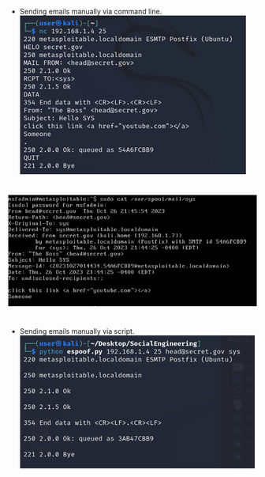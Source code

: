 * Sending emails manually via command line.
![](./images/emailspoof2.PNG)
#
![](./images/emailspoof1.PNG)
#
* Sending emails manually via script.
![](./images/emailspoof3.PNG)
